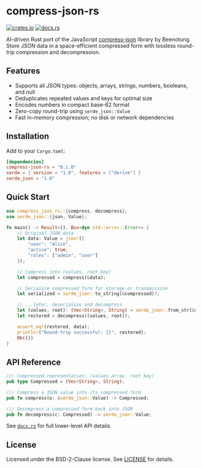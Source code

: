 # compress-json-rs

[![crates.io](https://img.shields.io/crates/v/compress-json-rs)](https://crates.io/crates/compress-json-rs) [![docs.rs](https://docs.rs/compress-json-rs/badge.svg)](https://docs.rs/compress-json-rs)

AI-driven Rust port of the JavaScript [compress-json](https://github.com/beenotung/compress-json) library by Beenotung.
Store JSON data in a space-efficient compressed form with lossless round-trip compression and decompression.

## Features

- Supports all JSON types: objects, arrays, strings, numbers, booleans, and null
- Deduplicates repeated values and keys for optimal size
- Encodes numbers in compact base-62 format
- Zero-copy round-trip using `serde_json::Value`
- Fast in-memory compression; no disk or network dependencies

## Installation

Add to your `Cargo.toml`:
```toml
[dependencies]
compress-json-rs = "0.1.0"
serde = { version = "1.0", features = ["derive"] }
serde_json = "1.0"
```

## Quick Start

```rust
use compress_json_rs::{compress, decompress};
use serde_json::{json, Value};

fn main() -> Result<(), Box<dyn std::error::Error>> {
    // Original JSON data
    let data: Value = json!({
        "user": "Alice",
        "active": true,
        "roles": ["admin", "user"]
    });

    // Compress into (values, root_key)
    let compressed = compress(&data);

    // Serialize compressed form for storage or transmission
    let serialized = serde_json::to_string(&compressed)?;

    // ...later, deserialize and decompress
    let (values, root): (Vec<String>, String) = serde_json::from_str(&serialized)?;
    let restored = decompress((values, root));

    assert_eq!(restored, data);
    println!("Round-trip successful: {}", restored);
    Ok(())
}
```

## API Reference

```rust
/// Compressed representation: (values array, root key)
pub type Compressed = (Vec<String>, String);

/// Compress a JSON value into its compressed form
pub fn compress(o: &serde_json::Value) -> Compressed;

/// Decompress a compressed form back into JSON
pub fn decompress(c: Compressed) -> serde_json::Value;
```

See [`docs.rs`](https://docs.rs/compress-json-rs) for full lower-level API details.

## License

Licensed under the BSD-2-Clause license. See [LICENSE](LICENSE) for details.
